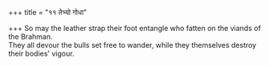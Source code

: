 +++
title = "११ तेभ्यो गोधा"

+++
So may the leather strap their foot entangle who fatten on the viands of the Brahman.  
     They all devour the bulls set free to wander, while they themselves destroy their bodies' vigour.